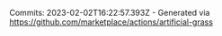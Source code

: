 Commits: 2023-02-02T16:22:57.393Z - Generated via https://github.com/marketplace/actions/artificial-grass
<br>
